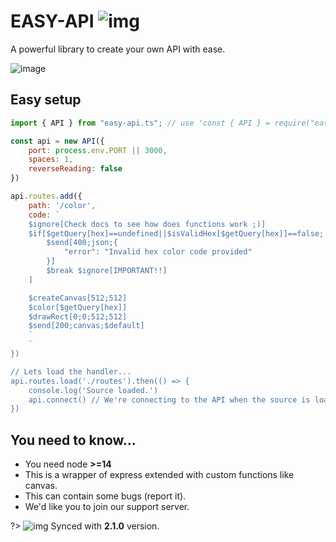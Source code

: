 # EASY-API ![img](https://cdn.discordapp.com/emojis/978823080300380170.png ':size=20')
A powerful library to create your own API with ease.

![image](https://camo.githubusercontent.com/1b637c74e2bcd2feb02d7a3ca3d61263bed5d673dfd472ee663157db1d2000f6/68747470733a2f2f692e696d6775722e636f6d2f326b735a5342792e6a7067 ':size=750')

## Easy setup

```js
import { API } from "easy-api.ts"; // use 'const { API } = require("easy-api.ts")' for JavaScript

const api = new API({
    port: process.env.PORT || 3000,
    spaces: 1,
    reverseReading: false
})

api.routes.add({
    path: '/color',
    code: `
    $ignore[Check docs to see how does functions work ;)]
    $if[$getQuery[hex]==undefined||$isValidHex[$getQuery[hex]]==false;
        $send[400;json;{
            "error": "Invalid hex color code provided"
        }]
        $break $ignore[IMPORTANT!!]
    ]

    $createCanvas[512;512]
    $color[$getQuery[hex]]
    $drawRect[0;0;512;512]
    $send[200;canvas;$default]
    `
    `
})

// Lets load the handler...
api.routes.load('./routes').then(() => {
    console.log('Source loaded.')
    api.connect() // We're connecting to the API when the source is loaded.
})
```

## You need to know...
- You need node **>=14**
- This is a wrapper of express extended with custom functions like canvas.
- This can contain some bugs (report it).
- We'd like you to join our support server.

?> ![img](https://cdn.discordapp.com/emojis/829109483526422570.png ':size=13') Synced with **2.1.0** version.
